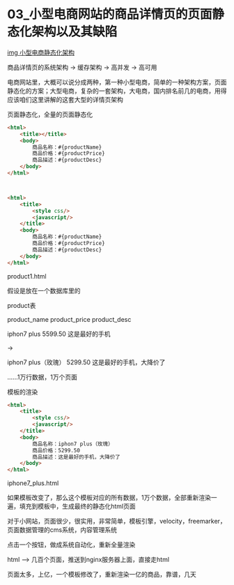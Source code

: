# 03_小型电商网站的商品详情页的页面静态化架构以及其缺陷

[img 小型电商静态化架构](resources/assets/03/小型电商静态化架构.png)

商品详情页的系统架构 -> 缓存架构 -> 高并发 -> 高可用

电商网站里，大概可以说分成两种，第一种小型电商，简单的一种架构方案，页面静态化的方案；大型电商，复杂的一套架构，大电商，国内排名前几的电商，用得应该咱们这里讲解的这套大型的详情页架构

页面静态化，全量的页面静态化

```html
<html>
	<title></title>
	<body>
		商品名称：#{productName}
		商品价格：#{productPrice}
		商品描述：#{productDesc}
	</body>
</html>



<html>
	<title>
		<style css/>
		<javascript/>
	</title>
	<body>
		商品名称：#{productName}
		商品价格：#{productPrice}
		商品描述：#{productDesc}
	</body>
</html>
```


product1.html


假设是放在一个数据库里的

product表

product_name		product_price		product_desc

iphon7 plus			5599.50				这是最好的手机

->

iphon7 plus（玫瑰）	5299.50				这是最好的手机，大降价了

......1万行数据，1万个页面

模板的渲染

```html
<html>
	<title>
		<style css/>
		<javascript/>
	</title>
	<body>
		商品名称：iphon7 plus（玫瑰）
		商品价格：5299.50	
		商品描述：这是最好的手机，大降价了
	</body>
</html>
```

iphone7_plus.html


如果模板改变了，那么这个模板对应的所有数据，1万个数据，全部重新渲染一遍，填充到模板中，生成最终的静态化html页面


对于小网站，页面很少，很实用，非常简单，模板引擎，velocity，freemarker，页面数据管理的cms系统，内容管理系统

点击一个按钮，做成系统自动化，重新全量渲染

html --> 几百个页面，推送到nginx服务器上面，直接走html


页面太多，上亿，一个模板修改了，重新渲染一亿的商品，靠谱，几天